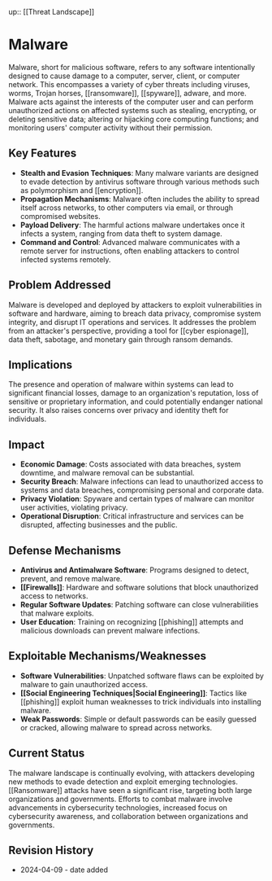 up:: [[Threat Landscape]]
# Malware

Malware, short for malicious software, refers to any software intentionally designed to cause damage to a computer, server, client, or computer network. This encompasses a variety of cyber threats including viruses, worms, Trojan horses, [[ransomware]], [[spyware]], adware, and more. Malware acts against the interests of the computer user and can perform unauthorized actions on affected systems such as stealing, encrypting, or deleting sensitive data; altering or hijacking core computing functions; and monitoring users' computer activity without their permission. 

## Key Features

- **Stealth and Evasion Techniques**: Many malware variants are designed to evade detection by antivirus software through various methods such as polymorphism and [[encryption]].
- **Propagation Mechanisms**: Malware often includes the ability to spread itself across networks, to other computers via email, or through compromised websites.
- **Payload Delivery**: The harmful actions malware undertakes once it infects a system, ranging from data theft to system damage.
- **Command and Control**: Advanced malware communicates with a remote server for instructions, often enabling attackers to control infected systems remotely.

## Problem Addressed

Malware is developed and deployed by attackers to exploit vulnerabilities in software and hardware, aiming to breach data privacy, compromise system integrity, and disrupt IT operations and services. It addresses the problem from an attacker's perspective, providing a tool for [[cyber espionage]], data theft, sabotage, and monetary gain through ransom demands.

## Implications

The presence and operation of malware within systems can lead to significant financial losses, damage to an organization's reputation, loss of sensitive or proprietary information, and could potentially endanger national security. It also raises concerns over privacy and identity theft for individuals.

## Impact

- **Economic Damage**: Costs associated with data breaches, system downtime, and malware removal can be substantial.
- **Security Breach**: Malware infections can lead to unauthorized access to systems and data breaches, compromising personal and corporate data.
- **Privacy Violation**: Spyware and certain types of malware can monitor user activities, violating privacy.
- **Operational Disruption**: Critical infrastructure and services can be disrupted, affecting businesses and the public.

## Defense Mechanisms

- **Antivirus and Antimalware Software**: Programs designed to detect, prevent, and remove malware.
- **[[Firewalls]]**: Hardware and software solutions that block unauthorized access to networks.
- **Regular Software Updates**: Patching software can close vulnerabilities that malware exploits.
- **User Education**: Training on recognizing [[phishing]] attempts and malicious downloads can prevent malware infections.

## Exploitable Mechanisms/Weaknesses

- **Software Vulnerabilities**: Unpatched software flaws can be exploited by malware to gain unauthorized access.
- **[[Social Engineering Techniques|Social Engineering]]**: Tactics like [[phishing]] exploit human weaknesses to trick individuals into installing malware.
- **Weak Passwords**: Simple or default passwords can be easily guessed or cracked, allowing malware to spread across networks.

## Current Status

The malware landscape is continually evolving, with attackers developing new methods to evade detection and exploit emerging technologies. [[Ransomware]] attacks have seen a significant rise, targeting both large organizations and governments. Efforts to combat malware involve advancements in cybersecurity technologies, increased focus on cybersecurity awareness, and collaboration between organizations and governments.

## Revision History

- 2024-04-09 - date added

